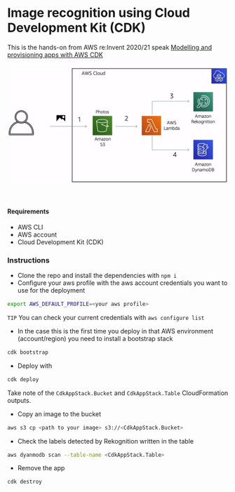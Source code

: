 # Image recognition using Cloud Development Kit (CDK)

This is the hands-on from AWS re:Invent 2020/21 speak [Modelling and provisioning apps with AWS CDK](https://virtual.awsevents.com/media/1_ducee6iw)
<br />
<p align="center">
  <img src="demo.png" />
</p><br />

#### Requirements
* AWS CLI
* AWS account
* Cloud Development Kit (CDK)

### Instructions
* Clone the repo and install the dependencies with `npm i`
* Configure your aws profile with the aws account credentials you want to use for the deployment
```bash
export AWS_DEFAULT_PROFILE=<your aws profile>
```
`TIP` You can check your current credentials with `aws configure list`
* In the case this is the first time you deploy in that AWS environment (account/region) you need to install a bootstrap stack
```bash
cdk bootstrap
``` 
* Deploy with
```bash
cdk deploy
```
Take note of the `CdkAppStack.Bucket` and `CdkAppStack.Table` CloudFormation outputs.
* Copy an image to the bucket
```bash
aws s3 cp <path to your image> s3://<CdkAppStack.Bucket>
```
* Check the labels detected by Rekognition written in the table
```bash
aws dyanmodb scan --table-name <CdkAppStack.Table>
```
* Remove the app
```bash
cdk destroy
```
